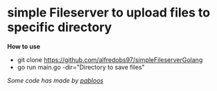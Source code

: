 # simple Fileserver to upload files to specific directory

**How to use**
- git clone https://github.com/alfredobs97/simpleFileserverGolang
- go run main.go -dir="Directory to save files"


*Some code has made by [pabloos](https://github.com/pabloos)* 
